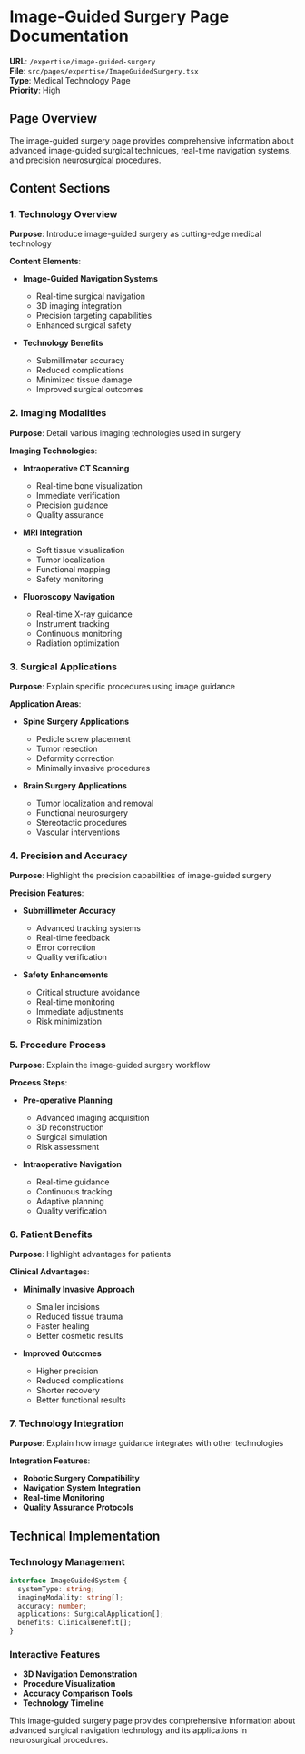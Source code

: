 # Image-Guided Surgery Page Documentation

**URL**: `/expertise/image-guided-surgery`  
**File**: `src/pages/expertise/ImageGuidedSurgery.tsx`  
**Type**: Medical Technology Page  
**Priority**: High

## Page Overview

The image-guided surgery page provides comprehensive information about advanced image-guided surgical techniques, real-time navigation systems, and precision neurosurgical procedures.

## Content Sections

### 1. Technology Overview
**Purpose**: Introduce image-guided surgery as cutting-edge medical technology

**Content Elements**:
- **Image-Guided Navigation Systems**
  - Real-time surgical navigation
  - 3D imaging integration
  - Precision targeting capabilities
  - Enhanced surgical safety

- **Technology Benefits**
  - Submillimeter accuracy
  - Reduced complications
  - Minimized tissue damage
  - Improved surgical outcomes

### 2. Imaging Modalities
**Purpose**: Detail various imaging technologies used in surgery

**Imaging Technologies**:
- **Intraoperative CT Scanning**
  - Real-time bone visualization
  - Immediate verification
  - Precision guidance
  - Quality assurance

- **MRI Integration**
  - Soft tissue visualization
  - Tumor localization
  - Functional mapping
  - Safety monitoring

- **Fluoroscopy Navigation**
  - Real-time X-ray guidance
  - Instrument tracking
  - Continuous monitoring
  - Radiation optimization

### 3. Surgical Applications
**Purpose**: Explain specific procedures using image guidance

**Application Areas**:
- **Spine Surgery Applications**
  - Pedicle screw placement
  - Tumor resection
  - Deformity correction
  - Minimally invasive procedures

- **Brain Surgery Applications**
  - Tumor localization and removal
  - Functional neurosurgery
  - Stereotactic procedures
  - Vascular interventions

### 4. Precision and Accuracy
**Purpose**: Highlight the precision capabilities of image-guided surgery

**Precision Features**:
- **Submillimeter Accuracy**
  - Advanced tracking systems
  - Real-time feedback
  - Error correction
  - Quality verification

- **Safety Enhancements**
  - Critical structure avoidance
  - Real-time monitoring
  - Immediate adjustments
  - Risk minimization

### 5. Procedure Process
**Purpose**: Explain the image-guided surgery workflow

**Process Steps**:
- **Pre-operative Planning**
  - Advanced imaging acquisition
  - 3D reconstruction
  - Surgical simulation
  - Risk assessment

- **Intraoperative Navigation**
  - Real-time guidance
  - Continuous tracking
  - Adaptive planning
  - Quality verification

### 6. Patient Benefits
**Purpose**: Highlight advantages for patients

**Clinical Advantages**:
- **Minimally Invasive Approach**
  - Smaller incisions
  - Reduced tissue trauma
  - Faster healing
  - Better cosmetic results

- **Improved Outcomes**
  - Higher precision
  - Reduced complications
  - Shorter recovery
  - Better functional results

### 7. Technology Integration
**Purpose**: Explain how image guidance integrates with other technologies

**Integration Features**:
- **Robotic Surgery Compatibility**
- **Navigation System Integration**
- **Real-time Monitoring**
- **Quality Assurance Protocols**

## Technical Implementation

### Technology Management
```typescript
interface ImageGuidedSystem {
  systemType: string;
  imagingModality: string[];
  accuracy: number;
  applications: SurgicalApplication[];
  benefits: ClinicalBenefit[];
}
```

### Interactive Features
- **3D Navigation Demonstration**
- **Procedure Visualization**
- **Accuracy Comparison Tools**
- **Technology Timeline**

This image-guided surgery page provides comprehensive information about advanced surgical navigation technology and its applications in neurosurgical procedures.

